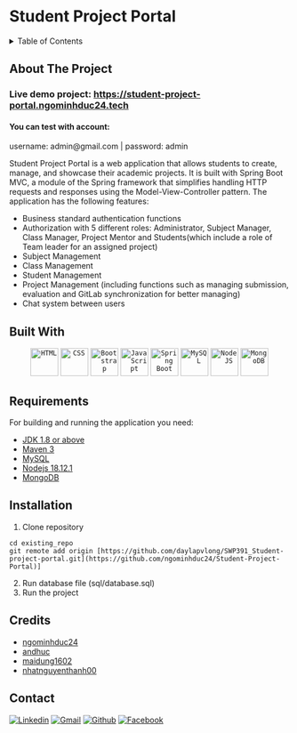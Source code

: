 <a name="readme-top"></a>
# Student Project Portal

<!-- TABLE OF CONTENTS -->
<details>
  <summary>Table of Contents</summary>
  <ol>
    <li><a href="#about-the-project">About The Project</a></li>
    <li><a href="#built-with">Built With</a></li>
    <li><a href="#requirements">Requirements</a></li>
    <li><a href="#installation">Installation</a></li>
    <li><a href="#credits">Credits</a></li>
    <li><a href="#contact">Contact</a></li>
  </ol>
</details>

## About The Project

### Live demo project: https://student-project-portal.ngominhduc24.tech
#### You can test with account: 
  username: admin<span>@</span>gmail.com | password: admin

Student Project Portal is a web application that allows students to create, manage, and showcase their academic projects. It is built with Spring Boot MVC, a module of the Spring framework that simplifies handling HTTP requests and responses using the Model-View-Controller pattern. The application has the following features:

* Business standard authentication functions
* Authorization with 5 different roles: Administrator, Subject Manager, Class Manager, Project Mentor and Students(which include a role of Team leader for an assigned project)
* Subject Management
* Class Management
* Student Management
* Project Management (including functions such as managing submission, evaluation and GitLab synchronization for better managing)
* Chat system between users

## Built With
<div align="center">
	<code><img width="50" src="https://user-images.githubusercontent.com/25181517/192158954-f88b5814-d510-4564-b285-dff7d6400dad.png" alt="HTML" title="HTML"/></code>
	<code><img width="50" src="https://user-images.githubusercontent.com/25181517/183898674-75a4a1b1-f960-4ea9-abcb-637170a00a75.png" alt="CSS" title="CSS"/></code>
	<code><img width="50" src="https://user-images.githubusercontent.com/25181517/183898054-b3d693d4-dafb-4808-a509-bab54cf5de34.png" alt="Bootstrap" title="Bootstrap"/></code>
	<code><img width="50" src="https://user-images.githubusercontent.com/25181517/117447155-6a868a00-af3d-11eb-9cfe-245df15c9f3f.png" alt="JavaScript" title="JavaScript"/></code>
	<code><img width="50" src="https://user-images.githubusercontent.com/25181517/183891303-41f257f8-6b3d-487c-aa56-c497b880d0fb.png" alt="Spring Boot" title="Spring Boot"/></code>
	<code><img width="50" src="https://user-images.githubusercontent.com/25181517/183896128-ec99105a-ec1a-4d85-b08b-1aa1620b2046.png" alt="MySQL" title="MySQL"/></code>
	<code><img width="50" src="https://user-images.githubusercontent.com/25181517/183568594-85e280a7-0d7e-4d1a-9028-c8c2209e073c.png" alt="NodeJS" title="NodeJS"/></code>
	<code><img width="50" src="https://user-images.githubusercontent.com/25181517/182884177-d48a8579-2cd0-447a-b9a6-ffc7cb02560e.png" alt="MongoDB" title="MongoDB"/></code>
</div>

## Requirements

For building and running the application you need:

- [JDK 1.8 or above](http://www.oracle.com/technetwork/java/javase/downloads/jdk8-downloads-2133151.html)
- [Maven 3](https://maven.apache.org)
- [MySQL](https://www.mysql.com/)
- [Nodejs 18.12.1](https://nodejs.org/en/blog/release/v18.12.0)
- [MongoDB](https://www.mongodb.com/)
  
## Installation
1. Clone repository
```
cd existing_repo
git remote add origin [https://github.com/daylapvlong/SWP391_Student-project-portal.git](https://github.com/ngominhduc24/Student-Project-Portal)]
```
2. Run database file (sql/database.sql)
3. Run the project

## Credits
* [ngominhduc24](https://github.com/ngominhduc24)
* [andhuc](https://github.com/andhuc)
* [maidung1602](https://github.com/maidung1602)
* [nhatnguyenthanh00](https://github.com/nhatnguyenthanh00)

## Contact
<p align="left">
  <a href="https://www.linkedin.com/in/ngominhduc24/"><img alt="Linkedin" title="DucNM Linkedin" src="https://img.shields.io/badge/LinkedIn-0077B5?style=for-the-badge&logo=linkedin&logoColor=white"></a>
  <a href="mailto:ngominhduc100@gmail.com"><img alt="Gmail" title="Long Pham Gmail" src="https://img.shields.io/badge/Gmail-D14836?style=for-the-badge&logo=gmail&logoColor=white"></a>
  <a href="https://github.com/ngominhduc24"><img alt="Github" title="Long Pham Github" src="https://img.shields.io/badge/GitHub-100000?style=for-the-badge&logo=github&logoColor=white"></a>
  <a href="https://www.facebook.com/ngominhduc24"><img alt="Facebook" title="Long Pham FB" src="https://img.shields.io/badge/Facebook-1877F2?style=for-the-badge&logo=facebook&logoColor=white"></a>
  </p>

